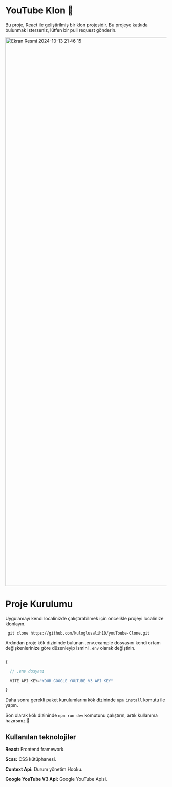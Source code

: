 
# YouTube Klon 🚀

Bu proje, React ile geliştirilmiş bir klon projesidir. Bu projeye katkıda bulunmak isterseniz, lütfen bir pull request gönderin.


<img width="1710" alt="Ekran Resmi 2024-10-13 21 46 15" src="https://github.com/user-attachments/assets/97937d95-ee25-4918-81c8-aeee6bbb70d8">


# Proje Kurulumu

Uygulamayı kendi localinizde çalıştırabilmek için öncelikle projeyi localinize klonlayın.

` git clone https://github.com/kuloglusalih10/youToube-Clone.git`

Ardından proje kök  dizininde bulunan .env.example dosyasını kendi ortam değişkenlerinize göre düzenleyip ismini ` .env ` olarak değiştirin.

```js

{

  // .env dosyası 
  
  VITE_API_KEY="YOUR_GOOGLE_YOUTUBE_V3_API_KEY"

}

```

Daha sonra gerekli paket kurulumlarını kök dizininde ```npm install``` komutu ile yapın.

Son olarak kök dizininde ```npm run dev``` komutunu çalıştırın, artık kullanıma hazırsınız 🎉



## Kullanılan teknolojiler

**React:** Frontend framework.

**Scss:** CSS kütüphanesi.

**Context Api:** Durum yönetim Hooku.

**Google YouTube V3 Api:** Google YouTube Apisi.
